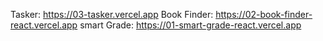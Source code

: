 Tasker: https://03-tasker.vercel.app
Book Finder: https://02-book-finder-react.vercel.app
smart Grade: https://01-smart-grade-react.vercel.app